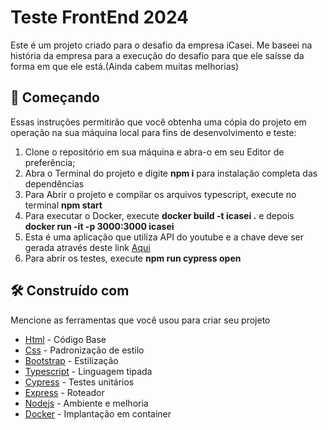 # Teste FrontEnd 2024

Este é um projeto criado para o desafio da empresa iCasei. Me baseei na história da empresa para a execução do desafio para que ele saísse da forma em que ele está.(Ainda cabem muitas melhorias)

## 🚀 Começando

Essas instruções permitirão que você obtenha uma cópia do projeto em operação na sua máquina local para fins de desenvolvimento e teste:

1. Clone o repositório em sua máquina e abra-o em seu Editor de preferência;
2. Abra o Terminal do projeto e digite     **npm i**      para instalação completa das dependências
3. Para Abrir o projeto e compilar os arquivos typescript, execute no terminal     **npm start**
5. Para executar o Docker, execute **docker build -t icasei .** e depois **docker run -it -p 3000:3000 icasei**
6. Esta é uma aplicação que utiliza API do youtube e a chave deve ser gerada através deste link [Aqui](https://developers.google.com/youtube/v3/getting-started?hl=pt-br)
7. Para abrir os testes, execute    **npm run cypress open**


## 🛠️ Construído com

Mencione as ferramentas que você usou para criar seu projeto

* [Html](https://developer.mozilla.org/pt-BR/docs/Web/HTML) - Código Base
* [Css](https://developer.mozilla.org/pt-BR/docs/Web/CSS) - Padronização de estilo
* [Bootstrap](https://getbootstrap.com/docs/5.3/getting-started/introduction/) - Estilização
* [Typescript](https://www.typescriptlang.org/) - Linguagem tipada
* [Cypress](https://www.cypress.io/) - Testes unitários
* [Express](https://expressjs.com/) - Roteador
* [Nodejs](https://nodejs.org/en) - Ambiente e melhoria
* [Docker](https://www.docker.com/) - Implantação em container
